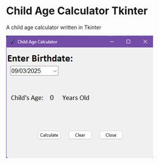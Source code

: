 # Child Age Calculator Tkinter
A child age calculator written in Tkinter

![image](assets/CAC_Main.png)
